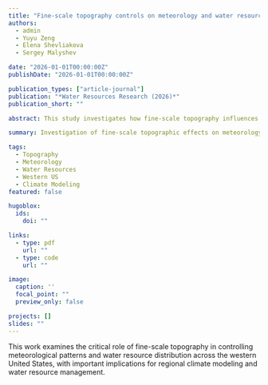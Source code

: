 ```yaml
---
title: "Fine-scale topography controls on meteorology and water resources over the western US"
authors:
  - admin
  - Yuyu Zeng
  - Elena Shevliakova
  - Sergey Malyshev

date: "2026-01-01T00:00:00Z"
publishDate: "2026-01-01T00:00:00Z"

publication_types: ["article-journal"]
publication: "*Water Resources Research (2026)*"
publication_short: ""

abstract: This study investigates how fine-scale topography influences meteorological patterns and water resource availability in the western United States, with implications for regional climate modeling and water management.

summary: Investigation of fine-scale topographic effects on meteorology and water resources in the western US, advancing understanding of regional climate processes.

tags:
  - Topography
  - Meteorology
  - Water Resources
  - Western US
  - Climate Modeling
featured: false

hugoblox:
  ids:
    doi: ""

links:
  - type: pdf
    url: ""
  - type: code
    url: ""

image:
  caption: ''
  focal_point: ""
  preview_only: false

projects: []
slides: ""
---
```


This work examines the critical role of fine-scale topography in controlling meteorological patterns and water resource distribution across the western United States, with important implications for regional climate modeling and water resource management.
